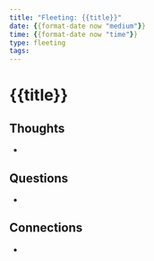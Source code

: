 ```yaml
---
title: "Fleeting: {{title}}"
date: {{format-date now "medium"}}
time: {{format-date now "time"}}
type: fleeting
tags:
---
```


# {{title}}

## Thoughts

-

## Questions

-

## Connections

-
